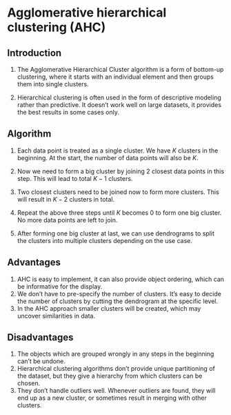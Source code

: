 # Agglomerative hierarchical clustering (AHC)

## Introduction

1.  The Agglomerative Hierarchical Cluster algorithm is a form of bottom-up clustering, where it starts with an individual element and then groups them into single clusters. 

1.  Hierarchical clustering is often used in the form of descriptive modeling rather than predictive. It doesn’t work well on large datasets, it provides the best results in some cases only.
 
## Algorithm

1.  Each data point is treated as a single cluster. We have $K$ clusters in the beginning. At the start, the number of data points will also be $K$.

1.  Now we need to form a big cluster by joining $2$ closest data points in this step. This will lead to total $K-1$ clusters.

1.  Two closest clusters need to be joined now to form more clusters. This will result in $K-2$ clusters in total. 
1.  Repeat the above three steps until $K$ becomes $0$ to form one big cluster. No more data points are left to join.
1.  After forming one big cluster at last, we can use dendrograms to split the clusters into multiple clusters depending on the use case.

## Advantages

1. AHC is easy to implement, it can also provide object ordering, which can be informative for the display.
1.  We don’t have to pre-specify the number of clusters. It’s easy to decide the number of clusters by cutting the dendrogram at the specific level.
1.  In the AHC approach smaller clusters will be created, which may uncover similarities in data.


## Disadvantages

1.  The objects which are grouped wrongly in any steps in the beginning can’t be undone.
1.  Hierarchical clustering algorithms don’t provide unique partitioning of the dataset, but they give a hierarchy from which clusters can be chosen. 
1.  They don’t handle outliers well. Whenever outliers are found, they will end up as a new cluster, or sometimes result in merging with other clusters.